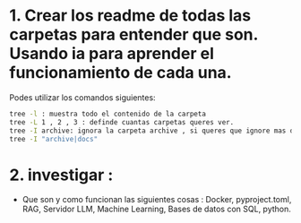 # 1. Crear los readme de todas las carpetas para entender que son. Usando ia para aprender el funcionamiento de cada una.
Podes utilizar los comandos siguientes:
```bash
tree -l : muestra todo el contenido de la carpeta
tree -L 1 , 2 , 3 : definde cuantas carpetas queres ver.
tree -I archive: ignora la carpeta archive , si queres que ignore mas de unaes el siguiente:
tree -I "archive|docs"
```

# 2. investigar :

 - Que son y como funcionan las siguientes cosas : Docker, pyproject.toml, RAG, Servidor LLM, Machine Learning, Bases de datos con SQL, python.

